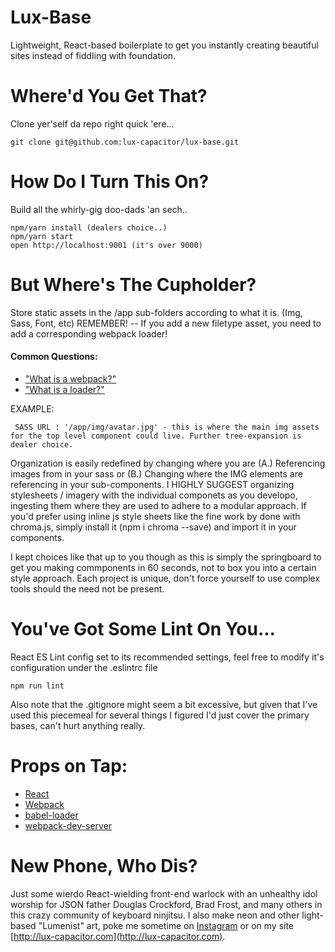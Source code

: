 Lux-Base
=====================

Lightweight, React-based boilerplate to get you instantly creating beautiful sites instead of fiddling with foundation. 



# Where'd You Get That?

Clone yer'self da repo right quick 'ere... 

```
git clone git@github.com:lux-capacitor/lux-base.git
```


# How Do I Turn This On?

Build all the whirly-gig doo-dads 'an sech..

```
npm/yarn install (dealers choice..)
npm/yarn start
open http://localhost:9001 (it's over 9000)
```


# But Where's The Cupholder?

Store static assets in the /app sub-folders according to what it is. (Img, Sass, Font, etc)
REMEMBER! -- If you add a new filetype asset, you need to add a corresponding webpack loader!

#### Common Questions:
 - ["What is a webpack?"](https://webpack.js.org/concepts)
 - ["What is a loader?"](https://webpack.js.org/concepts#loaders)

 EXAMPLE:
```
 SASS URL : '/app/img/avatar.jpg' - this is where the main img assets for the top level component could live. Further tree-expansion is dealer choice. 
```

Organization is easily redefined by changing where you are (A.) Referencing images from in your sass or (B.) Changing where the IMG elements are referencing in your sub-components. I HIGHLY SUGGEST organizing stylesheets / imagery with the individual componets as you developo, ingesting them where they are used to adhere to a modular approach. If you'd prefer using inline js style sheets like the fine work by done with chroma.js, simply install it (npm i chroma --save) and import it in your components.

I kept choices like that up to you though as this is simply the springboard to get you making commponents in 60 seconds, not to box you into a certain style approach. Each project is unique, don't force yourself to use complex tools should the need not be present.  



# You've Got Some Lint On You...

React ES Lint config set to its recommended settings, feel free to modify it's configuration under the .eslintrc file

```
npm run lint
```
Also note that the .gitignore might seem a bit excessive, but given that I've used this piecemeal for several things I figured I'd just cover the primary bases, can't hurt anything really. 



# Props on Tap:

* [React](https://reactjs.org/)
* [Webpack](https://webpack.js.org/concepts)
* [babel-loader](https://github.com/babel/babel-loader)
* [webpack-dev-server](https://github.com/webpack/webpack-dev-server)



# New Phone, Who Dis?

Just some wierdo React-wielding front-end warlock with an unhealthy idol worship for JSON father Douglas Crockford, Brad Frost, and many others in this crazy community of keyboard ninjitsu. I also make neon and other light-based "Lumenist" art, poke me sometime on [Instagram](http://instagram.com/lux_capacitor) or on my site [http://lux-capacitor.com](http://lux-capacitor.com).
